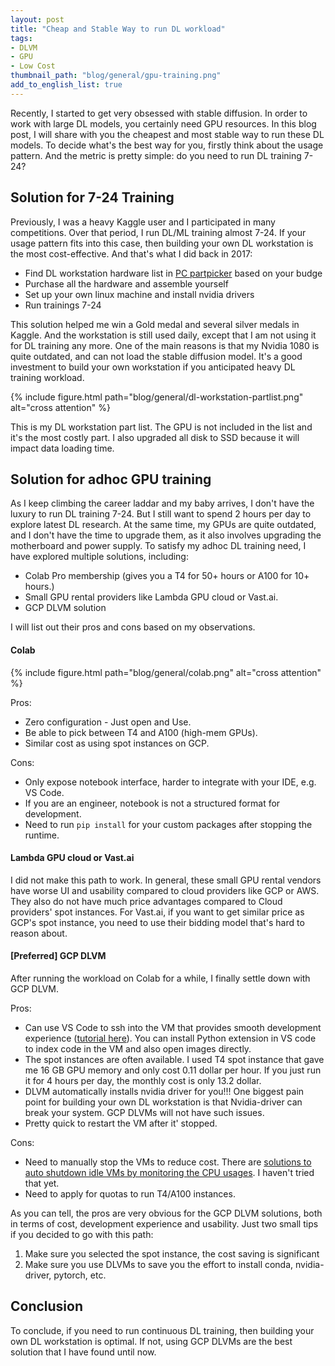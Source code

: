 ```yaml
---
layout: post
title: "Cheap and Stable Way to run DL workload"
tags:
- DLVM
- GPU
- Low Cost
thumbnail_path: "blog/general/gpu-training.png"
add_to_english_list: true
---
```


Recently, I started to get very obsessed with stable diffusion. In order to work with large DL models, you certainly need GPU resources. In this blog post, I will share with you the cheapest and most stable way to run these DL models. To decide what's the best way for you, firstly think about the usage pattern. And the metric is pretty simple: do you need to run DL training 7-24?

## Solution for 7-24 Training

Previously, I was a heavy Kaggle user and I participated in many competitions. Over that period, I run DL/ML training almost 7-24. If your usage pattern fits into this case, then building your own DL workstation is the most cost-effective. And that's what I did back in 2017:

* Find DL workstation hardware list in [PC partpicker](https://pcpartpicker.com/) based on your budge
* Purchase all the hardware and assemble yourself
* Set up your own linux machine and install nvidia drivers
* Run trainings 7-24

This solution helped me win a Gold medal and several silver medals in Kaggle. And the workstation is still used daily, except that I am not using it for DL training any more. One of the main reasons is that my Nvidia 1080 is quite outdated, and can not load the stable diffusion model. It's a good investment to build your own workstation if you anticipated heavy DL training workload.

{% include figure.html path="blog/general/dl-workstation-partlist.png" alt="cross attention" %}

This is my DL workstation part list. The GPU is not included in the list and it's the most costly part. I also upgraded all disk to SSD because it will impact data loading time.

## Solution for adhoc GPU training

As I keep climbing the career laddar and my baby arrives, I don't have the luxury to run DL training 7-24. But I still want to spend 2 hours per day to explore latest DL research. At the same time, my GPUs are quite outdated, and I don't have the time to upgrade them, as it also involves upgrading the motherboard and power supply. To satisfy my adhoc DL training need, I have explored multiple solutions, including:

* Colab Pro membership (gives you a T4 for 50+ hours or A100 for 10+ hours.)
* Small GPU rental providers like Lambda GPU cloud or Vast.ai.
* GCP DLVM solution

I will list out their pros and cons based on my observations.

#### Colab

{% include figure.html path="blog/general/colab.png" alt="cross attention" %}

Pros:
* Zero configuration - Just open and Use.
* Be able to pick between T4 and A100 (high-mem GPUs).
* Similar cost as using spot instances on GCP.

Cons:
* Only expose notebook interface, harder to integrate with your IDE, e.g. VS Code.
* If you are an engineer, notebook is not a structured format for development.
* Need to run `pip install` for your custom packages after stopping the runtime.

#### Lambda GPU cloud or Vast.ai

I did not make this path to work. In general, these small GPU rental vendors have worse UI and usability compared to cloud providers like GCP or AWS. They also do not have much price advantages compared to Cloud providers' spot instances. For Vast.ai, if you want to get similar price as GCP's spot instance, you need to use their bidding model that's hard to reason about.

#### [Preferred] GCP DLVM

After running the workload on Colab for a while, I finally settle down with GCP DLVM.

Pros:
* Can use VS Code to ssh into the VM that provides smooth development experience ([tutorial here](https://learn.canceridc.dev/cookbook/virtual-machines/using-vs-code-with-gcp-vms)). You can install Python extension in VS code to index code in the VM and also open images directly.
* The spot instances are often available. I used T4 spot instance that gave me 16 GB GPU memory and only cost 0.11 dollar per hour. If you just run it for 4 hours per day, the monthly cost is only 13.2 dollar.
* DLVM automatically installs nvidia driver for you!!! One biggest pain point for building your own DL workstation is that Nvidia-driver can break your system. GCP DLVMs will not have such issues.
* Pretty quick to restart the VM after it' stopped.

Cons:
* Need to manually stop the VMs to reduce cost. There are [solutions to auto shutdown idle VMs by monitoring the CPU usages](https://medium.com/analytics-vidhya/how-to-auto-shutdown-an-idle-vm-instance-on-gcp-to-cut-fat-bills-b08ae20437af). I haven't tried that yet.
* Need to apply for quotas to run T4/A100 instances.

As you can tell, the pros are very obvious for the GCP DLVM solutions, both in terms of cost, development experience and usability. Just two small tips if you decided to go with this path:

1. Make sure you selected the spot instance, the cost saving is significant
2. Make sure you use DLVMs to save you the effort to install conda, nvidia-driver, pytorch, etc.

## Conclusion

To conclude, if you need to run continuous DL training, then building your own DL workstation is optimal. If not, using GCP DLVMs are the best solution that I have found until now.